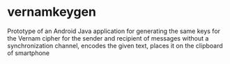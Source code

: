 # vernamkeygen
Prototype of an Android Java application for generating the same keys for the Vernam cipher for the sender and recipient of messages without a synchronization channel, encodes the given text, places it on the clipboard of smartphone
